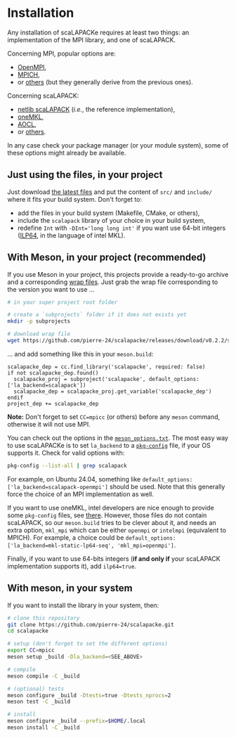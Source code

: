 # Installation

Any installation of scaLAPACKe requires at least two things: an implementation of the MPI library, and one of scaLAPACK.

Concerning MPI, popular options are:

+ [OpenMPI](https://www.open-mpi.org/),
+ [MPICH](https://www.mpich.org/),
+ or [others](https://en.wikipedia.org/wiki/Message_Passing_Interface#Official_implementations) (but they generally derive from the previous ones).

Concerning scaLAPACK:

+ [netlib scaLAPACK](https://www.netlib.org/scalapack/) (*i.e.*, the reference implementation), 
+ [oneMKL](https://www.intel.com/content/www/us/en/developer/tools/oneapi/onemkl.html), 
+ [AOCL](https://www.amd.com/en/developer/aocl/dense.html), 
+ or [others](https://en.wikipedia.org/wiki/LAPACK#Implementations).

In any case check your package manager (or your module system), some of these options might already be available.

## Just using the files, in your project

Just download [the latest files](https://github.com/pierre-24/scalapacke/releases/download/v0.2.2/scalapacke_v0.2.2.tar.gz) and put the content of `src/` and `include/` where it fits your build system.
Don't forget to:

+ add the files in your build system (Makefile, CMake, or others),
+ include the `scalapack` library of your choice in your build system,
+ redefine `Int` with `-DInt='long long int'` if you want use 64-bit integers ([ILP64](https://en.wikipedia.org/wiki/64-bit_computing#64-bit_data_models), in the language of intel MKL).

## With Meson, in your project (recommended)

If you use Meson in your project, this projects provide a ready-to-go archive and a corresponding [wrap files](https://mesonbuild.com/Wrap-dependency-system-manual.html).
Just grab the wrap file corresponding to the version you want to use ...

```bash
# in your super project root folder

# create a `subprojects` folder if it does not exists yet
mkdir -p subprojects

# download wrap file
wget https://github.com/pierre-24/scalapacke/releases/download/v0.2.2/scalapacke_v0.2.2.wrap -O subprojects/scalapacke.wrap
```

... and add something like this in your `meson.build`:

```Meson
scalapacke_dep = cc.find_library('scalapacke', required: false)
if not scalapacke_dep.found()
  scalapacke_proj = subproject('scalapacke', default_options: ['la_backend=scalapack'])
  scalapacke_dep = scalapacke_proj.get_variable('scalapacke_dep')
endif
project_dep += scalapacke_dep
```

**Note:** Don't forget to set `CC=mpicc` (or others) before any `meson` command, otherwise it will not use MPI.

You can check out the options in the [`meson_options.txt`](../meson_options.txt).
The most easy way to use scaLAPACKe is to set `la_backend` to a [`pkg-config`](https://en.wikipedia.org/wiki/Pkg-config) file, if your OS supports it.
Check for valid options with:

```bash
pkg-config --list-all | grep scalapack
```

For example, on Ubuntu 24.04, something like `default_options: ['la_backend=scalapack-openmpi']` should be used.
Note that this generally force the choice of an MPI implementation as well.

If you want to use oneMKL, intel developers are nice enough to provide some `pkg-config` files, see [there](https://www.intel.com/content/www/us/en/developer/articles/technical/intel-math-kernel-library-intel-mkl-and-pkg-config-tool.html).
However, those files do not contain scaLAPACK, so our `meson.build` tries to be clever about it, and needs an extra option, `mkl_mpi` which can be either `openmpi` or `intelmpi` (equivalent to MPICH).
For example, a choice could be `default_options: ['la_backend=mkl-static-lp64-seq', 'mkl_mpi=openmpi']`.

Finally, if you want to use 64-bits integers (**if and only if** your scaLAPACK implementation supports it), add `ilp64=true`.

## With meson, in your system

If you want to install the library in your system, then:

```bash
# clone this repository
git clone https://github.com/pierre-24/scalapacke.git
cd scalapacke

# setup (don't forget to set the different options)
export CC=mpicc
meson setup _build -Dla_backend=<SEE_ABOVE>

# compile
meson compile -C _build

# (optional) tests
meson configure _build -Dtests=true -Dtests_nprocs=2
meson test -C _build

# install
meson configure _build --prefix=$HOME/.local
meson install -C _build
```